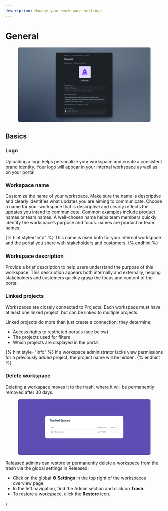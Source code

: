 ```yaml
---
description: Manage your workspace settings
---
```


# General

<figure><img src="../../.gitbook/assets/Workspace - General Settings.png" alt=""><figcaption></figcaption></figure>

## Basics

### Logo

Uploading a logo helps personalize your workspace and create a consistent brand identity. Your logo will appear in your internal workspace as well as on your portal.

### Workspace name

Customize the name of your workspace. Make sure the name is descriptive and clearly identifies what updates you are aiming to communicate. Choose a name for your workspace that is descriptive and clearly reflects the updates you intend to communicate. Common examples include product names or team names. A well-chosen name helps team members quickly identify the workspace’s purpose and focus. names are product or team names.&#x20;

{% hint style="info" %}
This name is used both for your internal workspace and the portal you share with stakeholders and customers.
{% endhint %}

### Workspace description

Provide a brief description to help users understand the purpose of this workspace. This description appears both internally and externally, helping stakeholders and customers quickly grasp the focus and content of the portal.

### Linked projects

Workspaces are closely connected to Projects. Each workspace must have at least one linked project, but can be linked to multiple projects.

Linked projects do more than just create a connection; they determine:

* Access rights to restricted portals (see below)
* The projects used for filters
* Which projects are displayed in the portal

{% hint style="info" %}
If a workspace administrator lacks view permissions for a previously added project, the project name will be hidden.
{% endhint %}

### Delete workspace

Deleting a workspace moves it to the trash, where it will be permanently removed after 30 days.

<figure><img src="../../.gitbook/assets/Trash - Header.png" alt=""><figcaption></figcaption></figure>

Released admins can restore or permanently delete a workspace from the trash via the global settings in Released:&#x20;

* Click on the global **⚙ Settings**  in the top right of the workspaces overview page.
* In the left navigation, find the Admin section and click on **Trash**.
* To restore a workspace, click the **Restore** icon.

\
